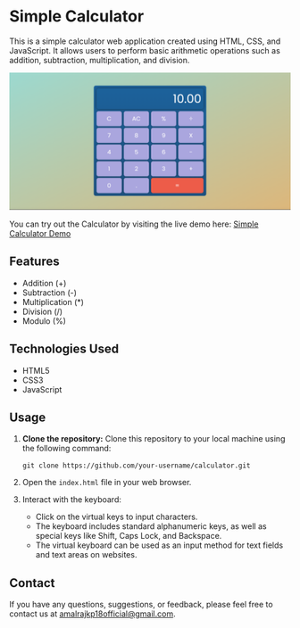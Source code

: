 # Simple Calculator

This is a simple calculator web application created using HTML, CSS, and JavaScript. It allows users to perform basic arithmetic operations such as addition, subtraction, multiplication, and division.

![Calculator Screenshot](images/calculator.preview.png)

You can try out the Calculator by visiting the live demo here: [Simple Calculator Demo](https://amalrajkp18.github.io/webCalculator/)

## Features

- Addition (+)
- Subtraction (-)
- Multiplication (*)
- Division (/)
- Modulo (%)

## Technologies Used

- HTML5
- CSS3
- JavaScript

## Usage

1. **Clone the repository:** Clone this repository to your local machine using the following command:

   ```
   git clone https://github.com/your-username/calculator.git
   ```

1. Open the `index.html` file in your web browser.
2. Interact with the keyboard:
    - Click on the virtual keys to input characters.
    - The keyboard includes standard alphanumeric keys, as well as special keys like Shift, Caps Lock, and Backspace.
    - The virtual keyboard can be used as an input method for text fields and text areas on websites.

## Contact

If you have any questions, suggestions, or feedback, please feel free to contact us at [amalrajkp18official@gmail.com](mailto:amalrajkp18official@gmail.com).

